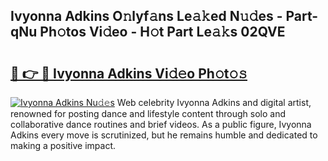 ## Ivyonna Adkins O𝚗lyf𝚊ns Le𝚊𝚔ed N𝚞𝚍es - Part-qNu Ph𝚘tos Vi𝚍eo - H𝚘t Part Le𝚊𝚔s 02QVE

# <h2><a href="http://hf1k2f5.feru.top/?c=Ivyonna+Adkins">🔗 👉 🔴 Ivyonna Adkins Vi𝚍𝚎o Ph𝚘t𝚘𝚜</a></h2>

[![Ivyonna Adkins Nu𝚍𝚎s](https://i.imgur.com/0TWrTi3.gif)](http://hf1k2f5.feru.top/?c=Ivyonna+Adkins)
Web celebrity Ivyonna Adkins and digital artist, renowned for posting dance and lifestyle content through solo and collaborative dance routines and brief videos. As a public figure, Ivyonna Adkins every move is scrutinized, but he remains humble and dedicated to making a positive impact. 
